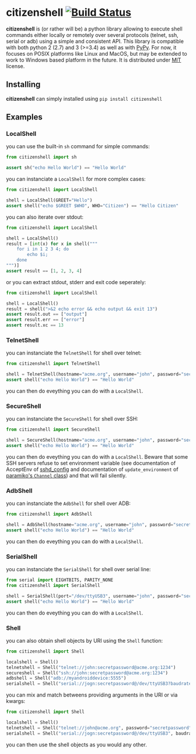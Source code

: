 # citizenshell [![Build Status](https://travis-ci.org/meuter/citizenshell.svg?branch=master)](https://travis-ci.org/meuter/citizenshell)

__citizenshell__ is (or rather will be) a python library allowing to execute shell commands either locally or remotely over several protocols (telnet, ssh, serial or adb) using a simple and consistent API. This library is compatible with both python 2 (2.7) and 3 (>=3.4) as well as with [PyPy](https://pypy.org/). For now, it focuses on POSIX platforms like Linux and MacOS, but may be extended to work to Windows based platform in the future. It is distributed under
[MIT](https://opensource.org/licenses/MIT) license.

## Installing

__citizenshell__ can simply installed using `pip install citizenshell`

## Examples

### LocalShell

you can use the built-in `sh` command for simple commands:

```python
from citizenshell import sh

assert sh("echo Hello World") == "Hello World"
```

you can instanciate a `LocalShell` for more complex cases:

```python
from citizenshell import LocalShell

shell = LocalShell(GREET="Hello")
assert shell("echo $GREET $WHO", WHO="Citizen") == "Hello Citizen"
```

you can also iterate over stdout:

```python
from citizenshell import LocalShell

shell = LocalShell()
result = [int(x) for x in shell("""
    for i in 1 2 3 4; do
        echo $i;
    done
""")]
assert result == [1, 2, 3, 4]
```

or you can extract stdout, stderr and exit code seperately:

```python
from citizenshell import LocalShell

shell = LocalShell()
result = shell(">&2 echo error && echo output && exit 13")
assert result.out == ["output"]
assert result.err == ["error"]
assert result.xc == 13
```

### TelnetShell

you can instanciate the `TelnetShell` for shell over telnet:

```python
from citizenshell import TelnetShell

shell = TelnetShell(hostname="acme.org", username="john", password="secretpassword")
assert shell("echo Hello World") == "Hello World"
```

you can then do eveything you can do with a `LocalShell`.

### SecureShell

you can instanciate the `SecureShell` for shell over SSH:

```python
from citizenshell import SecureShell

shell = SecureShell(hostname="acme.org", username="john", password="secretpassword")
assert shell("echo Hello World") == "Hello World"
```

you can then do eveything you can do with a `LocalShell`. Beware that some SSH servers
refuse to set environment variable (see documentation of AcceptEnv of 
[sshd_config](https://linux.die.net/man/5/sshd_config) and documentation of `update_environment` of [paramiko's `Channel` class](http://docs.paramiko.org/en/2.4/api/channel.html)) and that will fail silently.

### AdbShell

you can instanciate the `AdbShell` for shell over ADB:


```python
from citizenshell import AdbShell

shell = AdbShell(hostname="acme.org", username="john", password="secretpassword")
assert shell("echo Hello World") == "Hello World"
```

you can then do eveything you can do with a `LocalShell`.

### SerialShell

you can instanciate the `SerialShell` for shell over serial line:


```python
from serial import EIGHTBITS, PARITY_NONE
from citizenshell import SerialShell

shell = SerialShell(port="/dev/ttyUSB3", username="john", password="secretpassword", baudrate=115200, parity=PARITY_NONE, bytesize=EIGHTBITS)
assert shell("echo Hello World") == "Hello World"
```

you can then do eveything you can do with a `LocalShell`.

### Shell

you can also obtain shell objects by URI using the `Shell` function:

```python
from citizenshell import Shell

localshell = Shell() 
telnetshell = Shell("telnet://john:secretpassword@acme.org:1234")
secureshell = Shell("ssh://john:secretpassword@acme.org:1234")
adbshell = Shell("adb://myandroiddevice:5555")
serialshell = Shell("serial://jogn:secretpassword@/dev/ttyUSB3?baudrate=115200")
```

you can mix and match betweens providing arguments in the URI or via kwargs:

```python
from citizenshell import Shell

localshell = Shell() 
telnetshell = Shell("telnet://john@acme.org", password="secretpassword", port=1234)
serialshell = Shell("serial://jogn:secretpassword@/dev/ttyUSB3", baudrate=115200)
```

you can then use the shell objects as you would any other.
